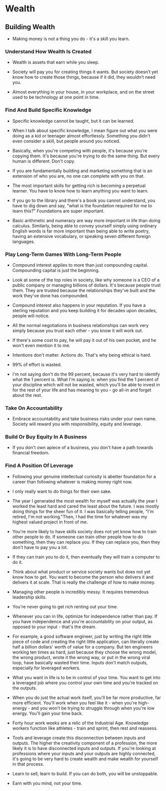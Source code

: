 # Wealth

## Building Wealth

- Making money is not a thing you do - it's a skill you learn.

### Understand How Wealth Is Created

- Wealth is assets that earn while you sleep.

- Society will pay you for creating things it wants. But society doesn’t yet know how to create those things, because if it did, they wouldn’t need you.

- Almost everything in your house, in your workplace, and on the street used to be technology at one point in time.

### Find And Build Specific Knowledge

- Specific knowledge cannot be taught, but it can be learned.

- When I talk about specific knowledge, I mean figure out what you were doing as a kid or teenager almost effortlessly. Something you didn't even consider a skill, but people around you noticed.

- Basically, when you're competing with people, it's because you're copying them. It's because you're trying to do the same thing. But every human is different. Don't copy.

- If you are fundamentally building and marketing something that is an extension of who you are, no one can complete with you on that.

- The most important skills for getting rich is becoming a perpetual learner. You have to know how to learn anything you want to learn.

- If you go to the library and there's a book you cannot understand, you have to dig down and say, "what is the foundation required for me to learn this?" Foundations are super important.

- Basic arithmetic and numeracy are way more important in life than doing calculus. Similarly, being able to convey yourself simply using ordinary English words is far more important than being able to write poetry, having an extensive vocabulary, or speaking seven different foreign languages.

### Play Long-Term Games With Long-Term People

- Compound interest applies to more than just compounding capital. Compounding capital is just the beginning.

- Look at some of the top roles in society, like why someone is a CEO of a public company or managing billions of dollars. It's because people trust them. They are trusted because the relationships they've built and the work they've done has compounded.

- Compound interest also happens in your reputation. If you have a sterling reputation and you keep building it for decades upon decades, people will notice.

- All the normal negotiations in business relationships can work very simply because you trust each other - you know it will work out.

- If there's some cost to pay, he will pay it out of his own pocket, and he won't even mention it to me.

- Intentions don't matter. Actions do. That's why being ethical is hard.

- 99% of effort is wasted.

- I'm not saying don't do the 99 percent, because it's very hard to identify what the 1 percent is. What I'm saying is: when you find the 1 percent of your discipline which will not be wasted, which you'll be able to invest in for the rest of your life and has meaning to you - go all-in and forget about the rest.

### Take On Accountability

- Embrace accountability and take business risks under your own name. Society will reward you with responsibility, equity and leverage.

### Build Or Buy Equity In A Business

- If you don't own apiece of a business, you don't have a path towards financial freedom.

### Find A Position Of Leverage

- Following your genuine intellectual curiosity is abetter foundation for a career than following whatever is making money right now.

- I only really want to do things for their own sake.

- The year I generated the most wealth for myself was actually the year I worked the least hard and cared the least about the future. I was mostly doing things for the sheer fun of it. I was basically telling people, "I'm retired, I'm not working."Then, I had the time for whatever was my highest valued project in front of me.

- You're more likely to have skills society does not yet know how to train other people to do. If someone can train other people how to do something, then they can replace you. If they can replace you, then they don't have to pay you a lot.

- If they can train you to do it, then eventually they will train a computer to do it.

- Think about what product or service society wants but does not yet know how to get. You want to become the person who delivers it and delivers it at scale. That is really the challenge of how to make money.

- Managing other people is incredibly messy. It requires tremendous leadership skills.

- You're never going to get rich renting out your time.

- Whenever you can in life, optimize for independence rather than pay. If you have independence and you're accountability on your output, as opposed to your input - that's the dream.

- For example, a good software engineer, just by writing the right little piece of code and creating the right little application, can literally create half a billion dollars' worth of value for a company. But ten engineers working ten times as hard, just because they choose the wrong model, the wrong product, wrote it the wrong way, or put in the wrong viral loop, have basically wasted their time. Inputs don't match outputs, especially for leveraged workers.

- What you want in life is to be in control of your time. You want to get into a leveraged job where you control your own time and you're tracked on the outputs.

- When you do just the actual work itself, you'll be far more productive, far more efficient. You'll work when you feel like it - when you're high-energy - and you won't be trying to struggle through when you're low energy. You'll gain your time back.

- Forty hour work weeks are a relic of the Industrial Age. Knowledge workers function like athletes - train and sprint, then rest and reassess.

- Tools and leverage create this disconnection between inputs and outputs. The higher the creativity component of a profession, the more likely it is to have disconnected inputs and outputs. If you're looking at professions where your inputs and your outputs are highly connected, it's going to be very hard to create wealth and make wealth for yourself in that process.

- Learn to sell, learn to build. If you can do both, you will be unstoppable.

- Earn with you mind, not your time.
